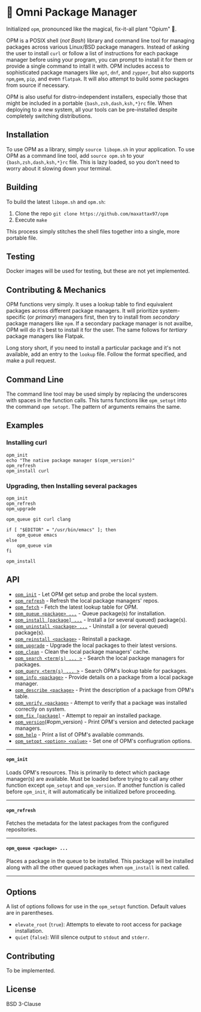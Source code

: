 # 🌺 Omni Package Manager

Initialized `opm`, pronounced like the magical, fix-it-all plant "Opium" 🌺.

OPM is a POSIX shell (_not Bash_) library and command line tool for managing packages across various Linux/BSD package managers. Instead of asking the user to install `curl` or follow a list of instructions for each package manager before using your program, you can prompt to install it for them or provide a single command to intall it with.
OPM includes access to sophisticated package managers like `apt`, `dnf`, and `zypper`, but also supports `npm`,`gem`, `pip`, and even `flatpak`. It will also attempt to build some packages from source if necessary.

OPM is also useful for distro-independent installers, especially those that might be included in a portable `{bash,zsh,dash,ksh,*}rc` file. When deploying to a new system, all your tools can be pre-installed despite completely switching distributions.

## Installation

To use OPM as a library, simply `source libopm.sh` in your application.
To use OPM as a command line tool, add `source opm.sh` to your `{bash,zsh,dash,ksh,*}rc` file. This is lazy loaded, so you don't need to worry about it slowing down your terminal.

## Building

To build the latest `libopm.sh` and `opm.sh`:
 1. Clone the repo `git clone https://github.com/maxattax97/opm`
 2. Execute `make`

This process simply stitches the shell files together into a single, more portable file.

## Testing

Docker images will be used for testing, but these are not yet implemented.

## Contributing & Mechanics

OPM functions very simply. It uses a lookup table to find equivalent packages across different package managers. It will prioritize system-specific (or _primary_) managers first, then try to install from _secondary_ package managers like `npm`. If a secondary package manager is not availbe, OPM will do it's best to install it for the user. The same follows for _tertiary_ package managers like Flatpak.

Long story short, if you need to install a particular package and it's not available, add an entry to the `lookup` file. Follow the format specified, and make a pull request.

## Command Line

The command line tool may be used simply by replacing the underscores with spaces in the function calls. This turns functions like `opm_setopt` into the command `opm setopt`. The pattern of arguments remains the same.

## Examples

### Installing curl

```
opm_init
echo "The native package manager $(opm_version)"
opm_refresh
opm_install curl
```

### Upgrading, then Installing several packages

```
opm_init
opm_refresh
opm_upgrade

opm_queue git curl clang

if [ "$EDITOR" = "/usr/bin/emacs" ]; then
    opm_queue emacs
else
    opm_queue vim
fi

opm_install
```


## API
 * [`opm_init`](#opm_init) - Let OPM get setup and probe the local system.
 * [`opm_refresh`](#opm_refresh) - Refresh the local package managers' repos.
 * [`opm_fetch`](#opm_fetch) - Fetch the latest lookup table for OPM.
 * [`opm_queue <package> ...`](#opm_queue-package-) - Queue package(s) for installation.
 * [`opm_install [package] ...`](#opm_install-package-) - Install a (or several queued) package(s).
 * [`opm_uninstall <package> ...`](#opm_uninstall-package-) - Uninstall a (or several queued) package(s).
 * [`opm_reinstall <package>`](#opm_reinstall-package-) - Reinstall a package.
 * [`opm_upgrade`](#opm_upgrade) - Upgrade the local packages to their latest versions.
 * [`opm_clean`](#opm_clean) - Clean the local package managers' cache.
 * [`opm_search <term(s) ... >`](#opm_search-terms-) - Search the local package managers for packages.
 * [`opm_query <term(s) ... >`](#opm_query-terms-) - Search OPM's lookup table for packages.
 * [`opm_info <package>`](#opm_info-package-) - Provide details on a package from a local package manager.
 * [`opm_describe <package>`](#opm_describe-package-) - Print the description of a package from OPM's table.
 * [`opm_verify <package>`](#opm_verify-package-) - Attempt to verify that a package was installed correctly on system.
 * [`opm_fix [package]`](#opm_fix-package-) - Attempt to repair an installed package.
 * [`opm_version`](#opm_version)(#opm_version) - Print OPM's version and detected package managers.
 * [`opm_help`](#opm_help) - Print a list of OPM's available commands.
 * [`opm_setopt <option> <value>`](#opm_setopt-value-) - Set one of OPM's confiugration options.

-----
#### `opm_init`
Loads OPM's resources. This is primarily to detect which package manager(s) are available. Must be loaded before trying to call any other function except `opm_setopt` and `opm_version`. If another function is called before `opm_init`, it will automatically be initialized before proceeding.

-----
#### `opm_refresh`
Fetches the metadata for the latest packages from the configured repositories.

-----
#### `opm_queue <package> ...`
Places a package in the queue to be installed. This package will be installed along with all the other queued packages when `opm_install` is next called.

-----

## Options
A list of options follows for use in the `opm_setopt` function. Default values are in parentheses.
 * `elevate_root` (`true`): Attempts to elevate to root access for package installation.
 * `quiet` (`false`): Will silence output to `stdout` and `stderr`.

## Contributing

To be implemented.

## License

BSD 3-Clause

